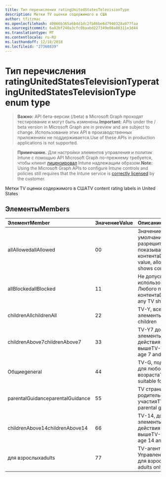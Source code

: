 ```yaml
---
title: Тип перечисления ratingUnitedStatesTelevisionType
description: Метки TV оценки содержимого в США
author: tfitzmac
ms.openlocfilehash: 40066b365a6b4d1dc2fb86be6d7940328a977faa
ms.sourcegitcommit: 6a82bf240a3cfc0baabd227349e08a08311e3d44
ms.translationtype: MT
ms.contentlocale: ru-RU
ms.lasthandoff: 12/18/2018
ms.locfileid: "27360839"
---
```

# <a name="ratingunitedstatestelevisiontype-enum-type"></a><span data-ttu-id="bbcd2-103">Тип перечисления ratingUnitedStatesTelevisionType</span><span class="sxs-lookup"><span data-stu-id="bbcd2-103">ratingUnitedStatesTelevisionType enum type</span></span>

> <span data-ttu-id="bbcd2-104">**Важно:** API бета-версии (/beta) в Microsoft Graph проходят тестирование и могут быть изменены.</span><span class="sxs-lookup"><span data-stu-id="bbcd2-104">**Important:** APIs under the / beta version in Microsoft Graph are in preview and are subject to change.</span></span> <span data-ttu-id="bbcd2-105">Использование этих API в производственных приложениях не поддерживается.</span><span class="sxs-lookup"><span data-stu-id="bbcd2-105">Use of these APIs in production applications is not supported.</span></span>

> <span data-ttu-id="bbcd2-106">**Примечание.** Для настройки элементов управления и политик Intune с помощью API Microsoft Graph по-прежнему требуется, чтобы клиент [лицензировал](https://go.microsoft.com/fwlink/?linkid=839381) Intune надлежащим образом.</span><span class="sxs-lookup"><span data-stu-id="bbcd2-106">**Note:** Using the Microsoft Graph APIs to configure Intune controls and policies still requires that the Intune service is [correctly licensed](https://go.microsoft.com/fwlink/?linkid=839381) by the customer.</span></span>

<span data-ttu-id="bbcd2-107">Метки TV оценки содержимого в США</span><span class="sxs-lookup"><span data-stu-id="bbcd2-107">TV content rating labels in United States</span></span>
## <a name="members"></a><span data-ttu-id="bbcd2-108">Элементы</span><span class="sxs-lookup"><span data-stu-id="bbcd2-108">Members</span></span>
|<span data-ttu-id="bbcd2-109">Элемент</span><span class="sxs-lookup"><span data-stu-id="bbcd2-109">Member</span></span>|<span data-ttu-id="bbcd2-110">Значение</span><span class="sxs-lookup"><span data-stu-id="bbcd2-110">Value</span></span>|<span data-ttu-id="bbcd2-111">Описание</span><span class="sxs-lookup"><span data-stu-id="bbcd2-111">Description</span></span>|
|:---|:---|:---|
|<span data-ttu-id="bbcd2-112">allAllowed</span><span class="sxs-lookup"><span data-stu-id="bbcd2-112">allAllowed</span></span>|<span data-ttu-id="bbcd2-113">0</span><span class="sxs-lookup"><span data-stu-id="bbcd2-113">0</span></span>|<span data-ttu-id="bbcd2-114">Значение по умолчанию, разрешить всем TV показывает контента</span><span class="sxs-lookup"><span data-stu-id="bbcd2-114">Default value, allow all TV shows content</span></span>|
|<span data-ttu-id="bbcd2-115">allBlocked</span><span class="sxs-lookup"><span data-stu-id="bbcd2-115">allBlocked</span></span>|<span data-ttu-id="bbcd2-116">1</span><span class="sxs-lookup"><span data-stu-id="bbcd2-116">1</span></span>|<span data-ttu-id="bbcd2-117">Не допускайте использование Любого показывает контента</span><span class="sxs-lookup"><span data-stu-id="bbcd2-117">Do not allow any TV shows content</span></span>|
|<span data-ttu-id="bbcd2-118">childrenAll</span><span class="sxs-lookup"><span data-stu-id="bbcd2-118">childrenAll</span></span>|<span data-ttu-id="bbcd2-119">2</span><span class="sxs-lookup"><span data-stu-id="bbcd2-119">2</span></span>|<span data-ttu-id="bbcd2-120">TV-Y, все дочерние элементы</span><span class="sxs-lookup"><span data-stu-id="bbcd2-120">TV-Y, all children</span></span>|
|<span data-ttu-id="bbcd2-121">childrenAbove7</span><span class="sxs-lookup"><span data-stu-id="bbcd2-121">childrenAbove7</span></span>|<span data-ttu-id="bbcd2-122">3</span><span class="sxs-lookup"><span data-stu-id="bbcd2-122">3</span></span>|<span data-ttu-id="bbcd2-123">TV-Y7 дочерние элементы, срок действия 7 и выше</span><span class="sxs-lookup"><span data-stu-id="bbcd2-123">TV-Y7, children age 7 and above</span></span>|
|<span data-ttu-id="bbcd2-124">Общие</span><span class="sxs-lookup"><span data-stu-id="bbcd2-124">general</span></span>|<span data-ttu-id="bbcd2-125">4</span><span class="sxs-lookup"><span data-stu-id="bbcd2-125">4</span></span>|<span data-ttu-id="bbcd2-126">TV-G, подходящее для любого возраста</span><span class="sxs-lookup"><span data-stu-id="bbcd2-126">TV-G, suitable for all ages</span></span>|
|<span data-ttu-id="bbcd2-127">parentalGuidance</span><span class="sxs-lookup"><span data-stu-id="bbcd2-127">parentalGuidance</span></span>|<span data-ttu-id="bbcd2-128">5</span><span class="sxs-lookup"><span data-stu-id="bbcd2-128">5</span></span>|<span data-ttu-id="bbcd2-129">TV страница, родительского участия</span><span class="sxs-lookup"><span data-stu-id="bbcd2-129">TV-PG, parental guidance</span></span>|
|<span data-ttu-id="bbcd2-130">childrenAbove14</span><span class="sxs-lookup"><span data-stu-id="bbcd2-130">childrenAbove14</span></span>|<span data-ttu-id="bbcd2-131">6</span><span class="sxs-lookup"><span data-stu-id="bbcd2-131">6</span></span>|<span data-ttu-id="bbcd2-132">TV-14, дочерние элементы, срок действия 14 и выше</span><span class="sxs-lookup"><span data-stu-id="bbcd2-132">TV-14, children age 14 and above</span></span>|
|<span data-ttu-id="bbcd2-133">для взрослых</span><span class="sxs-lookup"><span data-stu-id="bbcd2-133">adults</span></span>|<span data-ttu-id="bbcd2-134">7</span><span class="sxs-lookup"><span data-stu-id="bbcd2-134">7</span></span>|<span data-ttu-id="bbcd2-135">TV-агент Управления, только для взрослых</span><span class="sxs-lookup"><span data-stu-id="bbcd2-135">TV-MA, adults only</span></span>|





